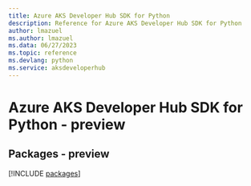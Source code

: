 ```yaml
---
title: Azure AKS Developer Hub SDK for Python
description: Reference for Azure AKS Developer Hub SDK for Python
author: lmazuel
ms.author: lmazuel
ms.data: 06/27/2023
ms.topic: reference
ms.devlang: python
ms.service: aksdeveloperhub
---
```

# Azure AKS Developer Hub SDK for Python - preview
## Packages - preview
[!INCLUDE [packages](aks-developer-hub-index.md)]